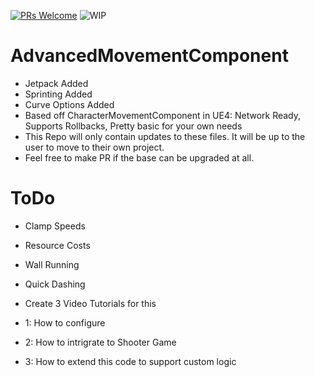 [![PRs Welcome](https://img.shields.io/badge/PRs-welcome-brightgreen.svg?style=flat-square)](http://makeapullrequest.com)
![WIP](https://img.shields.io/badge/Project-EarlyRelease-yellowgreen.svg)

# AdvancedMovementComponent
* Jetpack Added
* Sprinting Added
* Curve Options Added
* Based off CharacterMovementComponent in UE4: Network Ready, Supports Rollbacks, Pretty basic for your own needs
* This Repo will only contain updates to these files. It will be up to the user to move to their own project.
* Feel free to make PR if the base can be upgraded at all. 

# ToDo
* Clamp Speeds
* Resource Costs
* Wall Running
* Quick Dashing
* Create 3 Video Tutorials for this

* 1: How to configure
* 2: How to intrigrate to Shooter Game
* 3: How to extend this code to support custom logic
